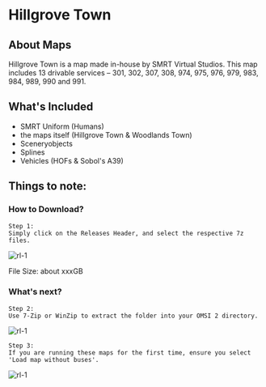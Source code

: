 # Hillgrove Town

## About Maps
Hillgrove Town is a map made in-house by SMRT Virtual Studios. This map includes 13 drivable services – 301, 302, 307, 308, 974, 975, 976, 979, 983, 984, 989, 990 and 991.

## What's Included
- SMRT Uniform (Humans)
- the maps itself (Hillgrove Town & Woodlands Town)
- Sceneryobjects
- Splines
- Vehicles (HOFs & Sobol's A39)

## Things to note:


### How to Download?
```
Step 1:
Simply click on the Releases Header, and select the respective 7z files.
```
![rl-1](https://user-images.githubusercontent.com/77185714/157461775-f0d10b59-3808-4d06-b5d4-e503b9f684c3.png)

File Size: about xxxGB

### What's next?
```
Step 2:
Use 7-Zip or WinZip to extract the folder into your OMSI 2 directory.
```
![rl-1](https://user-images.githubusercontent.com/77185714/155873960-e2f69490-2fdb-45da-a02a-5c7fa911b87a.png)

```
Step 3:
If you are running these maps for the first time, ensure you select 'Load map without buses'.
```
![rl-1](https://user-images.githubusercontent.com/77185714/155873705-4275bc3a-98c4-4665-baf2-456916cc9631.png)


